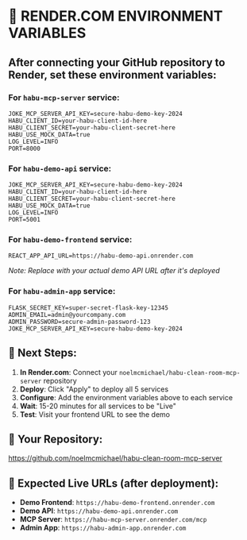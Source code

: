 # 🔐 RENDER.COM ENVIRONMENT VARIABLES

## After connecting your GitHub repository to Render, set these environment variables:

### For `habu-mcp-server` service:
```
JOKE_MCP_SERVER_API_KEY=secure-habu-demo-key-2024
HABU_CLIENT_ID=your-habu-client-id-here
HABU_CLIENT_SECRET=your-habu-client-secret-here
HABU_USE_MOCK_DATA=true
LOG_LEVEL=INFO
PORT=8000
```

### For `habu-demo-api` service:
```
JOKE_MCP_SERVER_API_KEY=secure-habu-demo-key-2024
HABU_CLIENT_ID=your-habu-client-id-here
HABU_CLIENT_SECRET=your-habu-client-secret-here
HABU_USE_MOCK_DATA=true
LOG_LEVEL=INFO
PORT=5001
```

### For `habu-demo-frontend` service:
```
REACT_APP_API_URL=https://habu-demo-api.onrender.com
```
*Note: Replace with your actual demo API URL after it's deployed*

### For `habu-admin-app` service:
```
FLASK_SECRET_KEY=super-secret-flask-key-12345
ADMIN_EMAIL=admin@yourcompany.com
ADMIN_PASSWORD=secure-admin-password-123
JOKE_MCP_SERVER_API_KEY=secure-habu-demo-key-2024
```

## 🎯 Next Steps:

1. **In Render.com**: Connect your `noelmcmichael/habu-clean-room-mcp-server` repository
2. **Deploy**: Click "Apply" to deploy all 5 services
3. **Configure**: Add the environment variables above to each service
4. **Wait**: 15-20 minutes for all services to be "Live"
5. **Test**: Visit your frontend URL to see the demo

## 📍 Your Repository: 
https://github.com/noelmcmichael/habu-clean-room-mcp-server

## 📱 Expected Live URLs (after deployment):
- **Demo Frontend**: `https://habu-demo-frontend.onrender.com`
- **Demo API**: `https://habu-demo-api.onrender.com` 
- **MCP Server**: `https://habu-mcp-server.onrender.com/mcp`
- **Admin App**: `https://habu-admin-app.onrender.com`